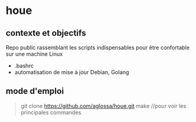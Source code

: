 # houe

## contexte et objectifs
Repo public rassemblant les scripts indispensables pour être confortable sur une machine Linux
- .bashrc
- automatisation de mise à jour Debian, Golang

## mode d'emploi
> git clone https://github.com/aglossa/houe.git
> make //pour voir les principales commandes
